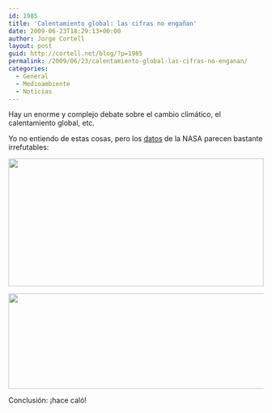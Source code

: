 ```yaml
---
id: 1985
title: 'Calentamiento global: las cifras no engañan'
date: 2009-06-23T18:29:13+00:00
author: Jorge Cortell
layout: post
guid: http://cortell.net/blog/?p=1985
permalink: /2009/06/23/calentamiento-global-las-cifras-no-enganan/
categories:
  - General
  - Medioambiente
  - Noticias
---
```

Hay un enorme y complejo debate sobre el cambio climático, el calentamiento global, etc.

Yo no entiendo de estas cosas, pero los <a title="http://earthobservatory.nasa.gov/IOTD/view.php?id=36699" href="http://earthobservatory.nasa.gov/IOTD/view.php?id=36699" target="_blank">datos</a> de la NASA parecen bastante irrefutables:

<p style="text-align: center">
  <img class="aligncenter" title="mapa" src="http://earthobservatory.nasa.gov/images/imagerecords/36000/36699/gisstemp_2008_map.png" alt="" width="504" height="252" />
</p>

<p style="text-align: center">
  <img class="aligncenter" title="gráfico" src="http://earthobservatory.nasa.gov/images/imagerecords/36000/36699/gisstemp_2008_graph.png" alt="" width="720" height="188" />
</p>

<p style="text-align: left">
  Conclusión: ¡hace caló!
</p>